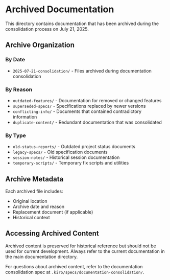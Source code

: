 # Archived Documentation

This directory contains documentation that has been archived during the consolidation process on July 21, 2025.

## Archive Organization

### By Date
- `2025-07-21-consolidation/` - Files archived during documentation consolidation

### By Reason
- `outdated-features/` - Documentation for removed or changed features
- `superseded-specs/` - Specifications replaced by newer versions
- `conflicting-info/` - Documents that contained contradictory information
- `duplicate-content/` - Redundant documentation that was consolidated

### By Type
- `old-status-reports/` - Outdated project status documents
- `legacy-specs/` - Old specification documents
- `session-notes/` - Historical session documentation
- `temporary-scripts/` - Temporary fix scripts and utilities

## Archive Metadata

Each archived file includes:
- Original location
- Archive date and reason
- Replacement document (if applicable)
- Historical context

## Accessing Archived Content

Archived content is preserved for historical reference but should not be used for current development. Always refer to the current documentation in the main documentation directory.

For questions about archived content, refer to the documentation consolidation spec at `.kiro/specs/documentation-consolidation/`.
